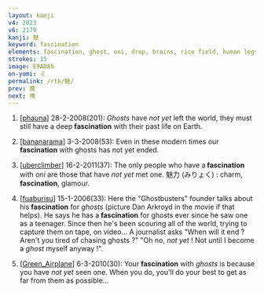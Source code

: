 ```yaml
---
layout: kanji
v4: 2023
v6: 2179
kanji: 魅
keyword: fascination
elements: fascination, ghost, oni, drop, brains, rice field, human legs, elbow, not yet, one, tree, wood
strokes: 15
image: E9AD85
on-yomi: ミ
permalink: /rtk/魅/
prev: 魔
next: 塊
---
```


1) [<a href="http://kanji.koohii.com/profile/phauna">phauna</a>] 28-2-2008(201): <em>Ghosts</em> have <em>not yet</em> left the world, they must still have a deep<strong> fascination</strong> with their past life on Earth.

2) [<a href="http://kanji.koohii.com/profile/bananarama">bananarama</a>] 3-3-2008(53): Even in these modern times our<strong> fascination</strong> with ghosts has not yet ended.

3) [<a href="http://kanji.koohii.com/profile/uberclimber">uberclimber</a>] 16-2-2011(37): The only people who have a<strong> fascination</strong> with <em>oni</em> are those that have <em>not yet</em> met one. 魅力 (みりょく) : charm,<strong> fascination</strong>, glamour.

4) [<a href="http://kanji.koohii.com/profile/fuaburisu">fuaburisu</a>] 15-1-2006(33): Here the &quot;Ghostbusters&quot; founder talks about his<strong> fascination</strong> for <em>ghosts</em> (picture Dan Arkroyd in the movie if that helps). He says he has a<strong> fascination</strong> for ghosts ever since he saw one as a teenager. Since then he&#039;s been scouring all of the world, trying to capture them on tape, on video... A journalist asks &quot;When will it end ? Aren&#039;t you tired of chasing ghosts ?&quot; &quot;Oh no, <em>not yet</em> ! Not until I become a <em>ghost</em> myself anyway !&quot;.

5) [<a href="http://kanji.koohii.com/profile/Green_Airplane">Green_Airplane</a>] 6-3-2010(30): Your<strong> fascination</strong> with <em>ghosts</em> is because you have <em>not yet</em> seen one. When you do, you&#039;ll do your best to get as far from them as possible...

